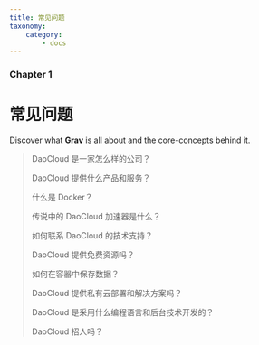 ```yaml
---
title: 常见问题
taxonomy:
    category:
        - docs
---
```


### Chapter 1

# 常见问题

Discover what **Grav** is all about and the core-concepts behind it.

> DaoCloud 是一家怎么样的公司？
> 
> DaoCloud 提供什么产品和服务？
> 
> 什么是 Docker？
> 
> 传说中的 DaoCloud 加速器是什么？
> 
> 如何联系 DaoCloud 的技术支持？
> 
> DaoCloud 提供免费资源吗？
> 
> 如何在容器中保存数据？
> 
> DaoCloud 提供私有云部署和解决方案吗？
> 
> DaoCloud 是采用什么编程语言和后台技术开发的？
> 
> DaoCloud 招人吗？
> 